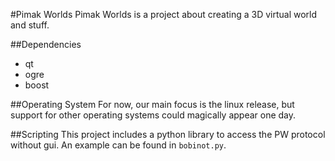#Pimak Worlds
Pimak Worlds is a project about creating a 3D virtual world and stuff.

##Dependencies
* qt
* ogre
* boost

##Operating System
For now, our main focus is the linux release, but support for other operating systems could magically appear one day.

##Scripting
This project includes a python library to access the PW protocol without gui. An example can be found in `bobinot.py`.
